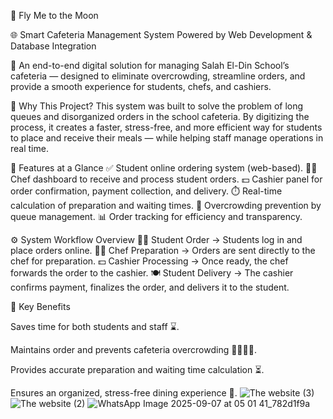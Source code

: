 🌙 Fly Me to the Moon

🌐 Smart Cafeteria Management System
Powered by Web Development & Database Integration

🚀 An end-to-end digital solution for managing Salah El-Din School’s cafeteria — designed to eliminate overcrowding, streamline orders, and provide a smooth experience for students, chefs, and cashiers.

🧠 Why This Project?
This system was built to solve the problem of long queues and disorganized orders in the school cafeteria. By digitizing the process, it creates a faster, stress-free, and more efficient way for students to place and receive their meals — while helping staff manage operations in real time.

📌 Features at a Glance
✅ Student online ordering system (web-based).
👨‍🍳 Chef dashboard to receive and process student orders.
💵 Cashier panel for order confirmation, payment collection, and delivery.
⏱️ Real-time calculation of preparation and waiting times.
🚫 Overcrowding prevention by queue management.
📊 Order tracking for efficiency and transparency.

⚙️ System Workflow Overview
👩‍🎓 Student Order → Students log in and place orders online.
👨‍🍳 Chef Preparation → Orders are sent directly to the chef for preparation.
💵 Cashier Processing → Once ready, the chef forwards the order to the cashier.
🍽️ Student Delivery → The cashier confirms payment, finalizes the order, and delivers it to the student.

🧾 Key Benefits

Saves time for both students and staff ⌛.

Maintains order and prevents cafeteria overcrowding 🚶‍♀️🚶‍♂️.

Provides accurate preparation and waiting time calculation ⏳.

Ensures an organized, stress-free dining experience 🎉.
![The website (3)](https://github.com/user-attachments/assets/e8c4e57e-853b-429e-b71b-abcf9f09a84f)
![The website (2)](https://github.com/user-attachments/assets/add749e7-71fb-420a-b6e6-a14b62c11218)
![WhatsApp Image 2025-09-07 at 05 01 41_782d1f9a](https://github.com/user-attachments/assets/d284fd3c-8d3d-40cf-8fae-6f5bad79983a)

